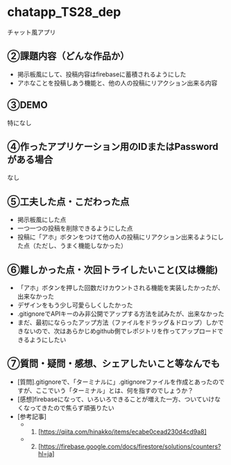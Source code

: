 # chatapp_TS28_dep
チャット風アプリ

## ②課題内容（どんな作品か）
- 掲示板風にして、投稿内容はfirebaseに蓄積されるようにした
- アホなことを投稿しあう機能と、他の人の投稿にリアクション出来る内容

## ③DEMO
特になし

## ④作ったアプリケーション用のIDまたはPasswordがある場合
なし

## ⑤工夫した点・こだわった点
- 掲示板風にした点
- 一つ一つの投稿を削除できるようにした点
- 投稿に「アホ」ボタンをつけて他の人の投稿にリアクション出来るようにした点（ただし、うまく機能しなかった）

## ⑥難しかった点・次回トライしたいこと(又は機能)
- 「アホ」ボタンを押した回数だけカウントされる機能を実装したかったが、出来なかった
- デザインをもう少し可愛らしくしたかった
- .gitignoreでAPIキーのみ非公開でアップする方法を試みたが、出来なかった
- まだ、最初にならったアップ方法（ファイルをドラッグ＆ドロップ）しかできないので、次はあらかじめgithub側でレポジトリを作ってアップロードできるようにしたい

## ⑦質問・疑問・感想、シェアしたいこと等なんでも

- [質問].gitignoreで、「ターミナルに」.gitignoreファイルを作成とあったのですが、ここでいう「ターミナル」とは、何を指すのでしょうか？
- [感想]firebaseになって、いろいろできることが増えた一方、ついていけなくなってきたので焦らず頑張りたい
- [参考記事]
  - 1. [https://qiita.com/hinakko/items/ecabe0cead230d4cd9a8]
  - 2. [https://firebase.google.com/docs/firestore/solutions/counters?hl=ja]
